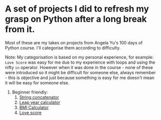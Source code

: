 # A set of projects I did to refresh my grasp on Python after a long break from it.

Most of these are my takes on projects from Angela Yu's 100 days of Python course. I'll categorise them according to difficulty.

Note: My categorisation is based on my personal experience, for example: `Love Score` was easy for me due to my experience with loops and using the nifty `in` operator. However when it was done in the course - none of these were introduced so it might be difficult for someone else, always remember - this is objective and just because something is easy for me doesn't mean it will be easy for someone else.

1. Beginner friendly:
    1. [String concatenator](./string_concatenator.py)
    2. [Leap year calculator](./leap_year.py)
    3. [BMI Calculator](./bmi_calculator.py)
    4. [Love score](./love_score.py)